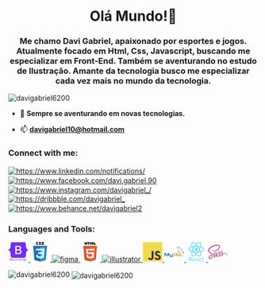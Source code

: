 
<h1 align="center">Olá Mundo!👋</h1>
<h3 align="center">Me chamo Davi Gabriel, apaixonado por esportes e jogos. Atualmente focado em Html, Css, Javascript, buscando me especializar em Front-End. Também se aventurando no estudo de Ilustração. Amante da tecnologia busco me especializar cada vez mais no mundo da tecnologia.</h3>

<p align="left"> <img src="https://komarev.com/ghpvc/?username=davigabriel6200&label=Profile%20views&color=0e75b6&style=flat" alt="davigabriel6200" /> </p>

- 🌱 **Sempre se aventurando em novas tecnologias.**

- 📫 **davigabriel10@hotmail.com**

<h3 align="left">Connect with me:</h3>
<p align="left">
<a href="https://linkedin.com/in/https://www.linkedin.com/notifications/" target="blank"><img align="center" src="https://cdn.jsdelivr.net/npm/simple-icons@3.0.1/icons/linkedin.svg" alt="https://www.linkedin.com/notifications/" height="30" width="40" /></a>
<a href="https://fb.com/https://www.facebook.com/davi.gabriel.90" target="blank"><img align="center" src="https://cdn.jsdelivr.net/npm/simple-icons@3.0.1/icons/facebook.svg" alt="https://www.facebook.com/davi.gabriel.90" height="30" width="40" /></a>
<a href="https://instagram.com/https://www.instagram.com/davigabriel_/" target="blank"><img align="center" src="https://cdn.jsdelivr.net/npm/simple-icons@3.0.1/icons/instagram.svg" alt="https://www.instagram.com/davigabriel_/" height="30" width="40" /></a>
<a href="https://dribbble.com/https://dribbble.com/davigabriel_" target="blank"><img align="center" src="https://cdn.jsdelivr.net/npm/simple-icons@3.0.1/icons/dribbble.svg" alt="https://dribbble.com/davigabriel_" height="30" width="40" /></a>
<a href="https://www.behance.net/https://www.behance.net/davigabriel2" target="blank"><img align="center" src="https://cdn.jsdelivr.net/npm/simple-icons@3.0.1/icons/behance.svg" alt="https://www.behance.net/davigabriel2" height="30" width="40" /></a>
</p>

<h3 align="left">Languages and Tools:</h3>
<p align="left"> <a href="https://getbootstrap.com" target="_blank"> <img src="https://raw.githubusercontent.com/devicons/devicon/master/icons/bootstrap/bootstrap-plain-wordmark.svg" alt="bootstrap" width="40" height="40"/> </a> <a href="https://www.w3schools.com/css/" target="_blank"> <img src="https://raw.githubusercontent.com/devicons/devicon/master/icons/css3/css3-original-wordmark.svg" alt="css3" width="40" height="40"/> </a> <a href="https://www.figma.com/" target="_blank"> <img src="https://www.vectorlogo.zone/logos/figma/figma-icon.svg" alt="figma" width="40" height="40"/> </a> <a href="https://www.w3.org/html/" target="_blank"> <img src="https://raw.githubusercontent.com/devicons/devicon/master/icons/html5/html5-original-wordmark.svg" alt="html5" width="40" height="40"/> </a> <a href="https://www.adobe.com/in/products/illustrator.html" target="_blank"> <img src="https://www.vectorlogo.zone/logos/adobe_illustrator/adobe_illustrator-icon.svg" alt="illustrator" width="40" height="40"/> </a> <a href="https://developer.mozilla.org/en-US/docs/Web/JavaScript" target="_blank"> <img src="https://raw.githubusercontent.com/devicons/devicon/master/icons/javascript/javascript-original.svg" alt="javascript" width="40" height="40"/> </a> <a href="https://www.mysql.com/" target="_blank"> <img src="https://raw.githubusercontent.com/devicons/devicon/master/icons/mysql/mysql-original-wordmark.svg" alt="mysql" width="40" height="40"/> </a> <a href="https://reactjs.org/" target="_blank"> <img src="https://raw.githubusercontent.com/devicons/devicon/master/icons/react/react-original-wordmark.svg" alt="react" width="40" height="40"/> </a> <a href="https://sass-lang.com" target="_blank"> <img src="https://raw.githubusercontent.com/devicons/devicon/master/icons/sass/sass-original.svg" alt="sass" width="40" height="40"/> </a> </p>

<p><img align="left" src="https://github-readme-stats.vercel.app/api/top-langs?username=davigabriel6200&show_icons=true&locale=en&layout=compact" alt="davigabriel6200" /></p>

<p>&nbsp;<img align="center" src="https://github-readme-stats.vercel.app/api?username=davigabriel6200&show_icons=true&locale=en" alt="davigabriel6200" /></p>

